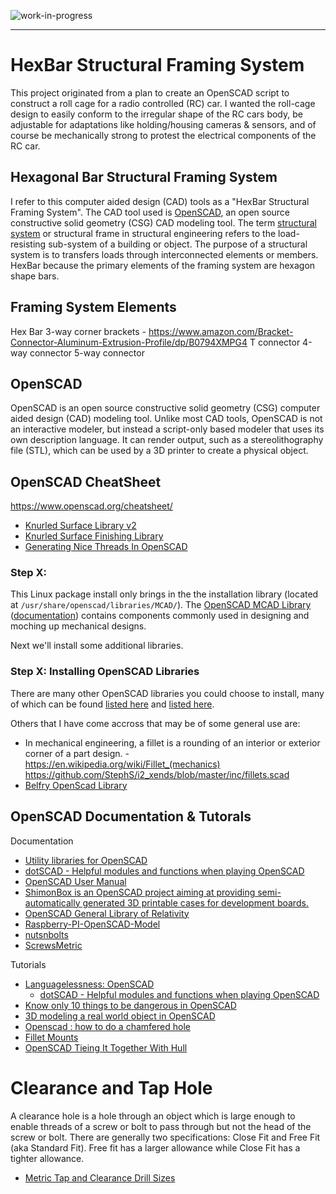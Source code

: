 <!--
Maintainer:   jeffskinnerbox@yahoo.com / www.jeffskinnerbox.me
Version:      0.0.1
-->

![work-in-progress](http://worktrade.eu/img/uc.gif "These materials require additional work and are not ready for general use.")

---

# HexBar Structural Framing System
This project originated from a plan to create an OpenSCAD script
to construct a roll cage for a radio controlled (RC) car.
I wanted the roll-cage design to easily conform to the irregular shape of the RC cars body,
be adjustable for adaptations like holding/housing cameras & sensors,
and of course be mechanically strong to protest the electrical components of the RC car.

## Hexagonal Bar Structural Framing System
I refer to this computer aided design (CAD) tools as a "HexBar Structural Framing System".
The CAD tool used is [OpenSCAD][02], an open source constructive solid geometry (CSG)
CAD modeling tool.
The term [structural system][01] or structural frame in structural engineering
refers to the load-resisting sub-system of a building or object.
The purpose of a structural system is to transfers loads through interconnected elements or members.
HexBar because the primary elements of the framing system are hexagon shape bars.

## Framing System Elements
Hex Bar
3-way corner brackets - https://www.amazon.com/Bracket-Connector-Aluminum-Extrusion-Profile/dp/B0794XMPG4
T connector
4-way connector
5-way connector

## OpenSCAD
OpenSCAD is an open source constructive solid geometry (CSG)
computer aided design (CAD) modeling tool.
Unlike most CAD tools,
OpenSCAD is not an interactive modeler,
but instead a script-only based modeler that uses its own description language.
It can render output, such as a stereolithography file (STL),
which can be used by a 3D printer to create a physical object.

## OpenSCAD CheatSheet
https://www.openscad.org/cheatsheet/


* [Knurled Surface Library v2](https://www.thingiverse.com/thing:32122)
* [Knurled Surface Finishing Library](https://cdn.thingiverse.com/assets/2b/5b/29/12/5c/knurledFinishingLib.pdf)
* [Generating Nice Threads In OpenSCAD](https://hackaday.io/page/5252-generating-nice-threads-in-openscad)

### Step X:
This Linux package install only brings in the the installation library
(located at `/usr/share/openscad/libraries/MCAD/`).
The [OpenSCAD MCAD Library][15] ([documentation][16])
contains components commonly used in designing and moching up mechanical designs.

Next we'll install some additional libraries.

### Step X: Installing OpenSCAD Libraries
There are many other OpenSCAD libraries you could choose to install,
many of which can be found [listed here][17] and [listed here][18].

Others that I have come accross that may be of some general use are:

* In mechanical engineering, a fillet is a rounding of an interior or exterior corner of a part design. - https://en.wikipedia.org/wiki/Fillet_(mechanics)   https://github.com/StephS/i2_xends/blob/master/inc/fillets.scad
* [Belfry OpenScad Library](https://github.com/revarbat/BOSL/wiki)


## OpenSCAD Documentation & Tutorals
Documentation
* [Utility libraries for OpenSCAD](https://github.com/OskarLinde/scad-utils)
* [dotSCAD - Helpful modules and functions when playing OpenSCAD](https://github.com/JustinSDK/dotSCAD)
* [OpenSCAD User Manual](https://en.wikibooks.org/wiki/OpenSCAD_User_Manual)
* [ShimonBox is an OpenSCAD project aiming at providing semi-automatically generated 3D printable cases for development boards.](https://github.com/ubitux/shimonbox)
* [OpenSCAD General Library of Relativity](https://github.com/davidson16807/relativity.scad)
* [Raspberry-PI-OpenSCAD-Model](https://github.com/TomHodson/Raspberry-Pi-OpenSCAD-Model)
* [nutsnbolts](https://github.com/JohK/nutsnbolts)
* [ScrewsMetric](https://github.com/More-Wrong/ScrewsMetric)

Tutorials
* [Languagelessness: OpenSCAD](https://openhome.cc/eGossip/OpenSCAD/)
    * [dotSCAD - Helpful modules and functions when playing OpenSCAD](https://github.com/JustinSDK/dotSCAD)
* [Know only 10 things to be dangerous in OpenSCAD](https://cubehero.com/2013/11/19/know-only-10-things-to-be-dangerous-in-openscad/)
* [3D modeling a real world object in OpenSCAD](https://raymii.org/s/articles/3D_modelling_a_real_world_object_in_OpenSCAD.html)
* [Openscad : how to do a chamfered hole](https://www.youtube.com/watch?v=EuzOxNo2fe0&app=desktop)
* [Fillet Mounts](https://www.youtube.com/watch?v=xwHybCZK-6k&app=desktop)
* [OpenSCAD Tieing It Together With Hull](https://hackaday.com/2018/02/13/openscad-tieing-it-together-with-hull/)

# Clearance and Tap Hole
A clearance hole is a hole through an object which is large enough to enable threads of a screw or bolt
to pass through but not the head of the screw or bolt.
There are generally two specifications: Close Fit and Free Fit (aka Standard Fit).
Free fit has a larger allowance while Close Fit has a tighter allowance.

* [Metric Tap and Clearance Drill Sizes](https://www.datametal.com/wp-content/uploads/2018/03/Metric-Tap-and-Clearance-Drill-Sizes.pdf)




[01]:https://en.wikipedia.org/wiki/Structural_system
[02]:https://www.openscad.org/
[03]:
[04]:
[05]:
[06]:
[07]:
[08]:
[09]:
[10]:
[11]:
[12]:
[13]:
[14]:
[15]:https://github.com/openscad/MCAD
[16]:https://en.wikibooks.org/wiki/OpenSCAD_User_Manual/MCAD
[17]:https://en.wikibooks.org/wiki/OpenSCAD_User_Manual/Libraries#Other_Libraries
[18]:https://github.com/openscad/openscad/wiki/Libraries
[19]:
[20]:

